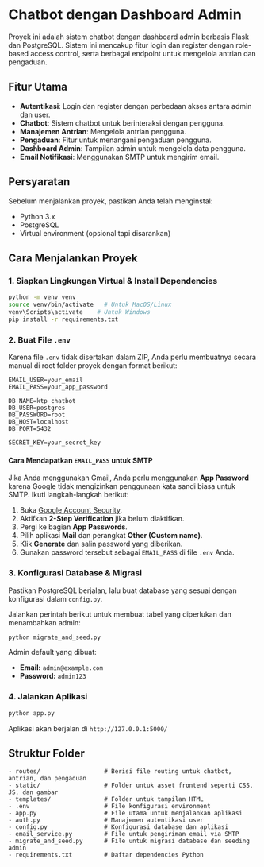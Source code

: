 # Chatbot dengan Dashboard Admin

Proyek ini adalah sistem chatbot dengan dashboard admin berbasis Flask dan PostgreSQL. Sistem ini mencakup fitur login dan register dengan role-based access control, serta berbagai endpoint untuk mengelola antrian dan pengaduan.

## Fitur Utama

- **Autentikasi**: Login dan register dengan perbedaan akses antara admin dan user.
- **Chatbot**: Sistem chatbot untuk berinteraksi dengan pengguna.
- **Manajemen Antrian**: Mengelola antrian pengguna.
- **Pengaduan**: Fitur untuk menangani pengaduan pengguna.
- **Dashboard Admin**: Tampilan admin untuk mengelola data pengguna.
- **Email Notifikasi**: Menggunakan SMTP untuk mengirim email.

## Persyaratan

Sebelum menjalankan proyek, pastikan Anda telah menginstal:

- Python 3.x
- PostgreSQL
- Virtual environment (opsional tapi disarankan)

## Cara Menjalankan Proyek

### 1. Siapkan Lingkungan Virtual & Install Dependencies

```sh
python -m venv venv
source venv/bin/activate   # Untuk MacOS/Linux
venv\Scripts\activate    # Untuk Windows
pip install -r requirements.txt
```

### 2. Buat File `.env`

Karena file `.env` tidak disertakan dalam ZIP, Anda perlu membuatnya secara manual di root folder proyek dengan format berikut:

```
EMAIL_USER=your_email 
EMAIL_PASS=your_app_password

DB_NAME=ktp_chatbot
DB_USER=postgres
DB_PASSWORD=root
DB_HOST=localhost
DB_PORT=5432

SECRET_KEY=your_secret_key
```

#### Cara Mendapatkan `EMAIL_PASS` untuk SMTP
Jika Anda menggunakan Gmail, Anda perlu menggunakan **App Password** karena Google tidak mengizinkan penggunaan kata sandi biasa untuk SMTP. Ikuti langkah-langkah berikut:

1. Buka [Google Account Security](https://myaccount.google.com/security).
2. Aktifkan **2-Step Verification** jika belum diaktifkan.
3. Pergi ke bagian **App Passwords**.
4. Pilih aplikasi **Mail** dan perangkat **Other (Custom name)**.
5. Klik **Generate** dan salin password yang diberikan.
6. Gunakan password tersebut sebagai `EMAIL_PASS` di file `.env` Anda.

### 3. Konfigurasi Database & Migrasi

Pastikan PostgreSQL berjalan, lalu buat database yang sesuai dengan konfigurasi dalam `config.py`.

Jalankan perintah berikut untuk membuat tabel yang diperlukan dan menambahkan admin:

```sh
python migrate_and_seed.py
```

Admin default yang dibuat:

- **Email:** `admin@example.com`
- **Password:** `admin123`

### 4. Jalankan Aplikasi

```sh
python app.py
```

Aplikasi akan berjalan di `http://127.0.0.1:5000/`

## Struktur Folder

```
- routes/                  # Berisi file routing untuk chatbot, antrian, dan pengaduan
- static/                  # Folder untuk asset frontend seperti CSS, JS, dan gambar
- templates/               # Folder untuk tampilan HTML
- .env                     # File konfigurasi environment
- app.py                   # File utama untuk menjalankan aplikasi
- auth.py                  # Manajemen autentikasi user
- config.py                # Konfigurasi database dan aplikasi
- email_service.py         # File untuk pengiriman email via SMTP
- migrate_and_seed.py      # File untuk migrasi database dan seeding admin
- requirements.txt         # Daftar dependencies Python
```
